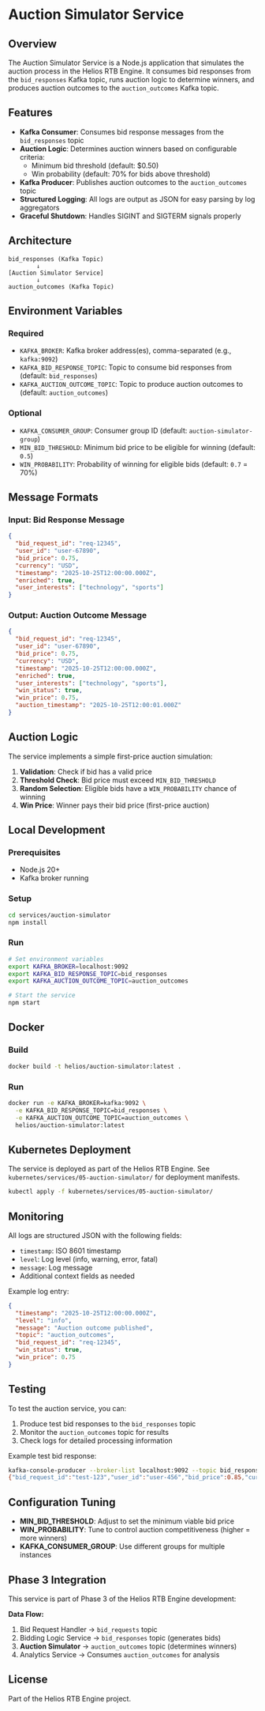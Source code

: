 # Auction Simulator Service

## Overview

The Auction Simulator Service is a Node.js application that simulates the auction process in the Helios RTB Engine. It consumes bid responses from the `bid_responses` Kafka topic, runs auction logic to determine winners, and produces auction outcomes to the `auction_outcomes` Kafka topic.

## Features

- **Kafka Consumer**: Consumes bid response messages from the `bid_responses` topic
- **Auction Logic**: Determines auction winners based on configurable criteria:
  - Minimum bid threshold (default: $0.50)
  - Win probability (default: 70% for bids above threshold)
- **Kafka Producer**: Publishes auction outcomes to the `auction_outcomes` topic
- **Structured Logging**: All logs are output as JSON for easy parsing by log aggregators
- **Graceful Shutdown**: Handles SIGINT and SIGTERM signals properly

## Architecture

```
bid_responses (Kafka Topic)
        ↓
[Auction Simulator Service]
        ↓
auction_outcomes (Kafka Topic)
```

## Environment Variables

### Required
- `KAFKA_BROKER`: Kafka broker address(es), comma-separated (e.g., `kafka:9092`)
- `KAFKA_BID_RESPONSE_TOPIC`: Topic to consume bid responses from (default: `bid_responses`)
- `KAFKA_AUCTION_OUTCOME_TOPIC`: Topic to produce auction outcomes to (default: `auction_outcomes`)

### Optional
- `KAFKA_CONSUMER_GROUP`: Consumer group ID (default: `auction-simulator-group`)
- `MIN_BID_THRESHOLD`: Minimum bid price to be eligible for winning (default: `0.5`)
- `WIN_PROBABILITY`: Probability of winning for eligible bids (default: `0.7` = 70%)

## Message Formats

### Input: Bid Response Message
```json
{
  "bid_request_id": "req-12345",
  "user_id": "user-67890",
  "bid_price": 0.75,
  "currency": "USD",
  "timestamp": "2025-10-25T12:00:00.000Z",
  "enriched": true,
  "user_interests": ["technology", "sports"]
}
```

### Output: Auction Outcome Message
```json
{
  "bid_request_id": "req-12345",
  "user_id": "user-67890",
  "bid_price": 0.75,
  "currency": "USD",
  "timestamp": "2025-10-25T12:00:00.000Z",
  "enriched": true,
  "user_interests": ["technology", "sports"],
  "win_status": true,
  "win_price": 0.75,
  "auction_timestamp": "2025-10-25T12:00:01.000Z"
}
```

## Auction Logic

The service implements a simple first-price auction simulation:

1. **Validation**: Check if bid has a valid price
2. **Threshold Check**: Bid price must exceed `MIN_BID_THRESHOLD`
3. **Random Selection**: Eligible bids have a `WIN_PROBABILITY` chance of winning
4. **Win Price**: Winner pays their bid price (first-price auction)

## Local Development

### Prerequisites
- Node.js 20+
- Kafka broker running

### Setup
```bash
cd services/auction-simulator
npm install
```

### Run
```bash
# Set environment variables
export KAFKA_BROKER=localhost:9092
export KAFKA_BID_RESPONSE_TOPIC=bid_responses
export KAFKA_AUCTION_OUTCOME_TOPIC=auction_outcomes

# Start the service
npm start
```

## Docker

### Build
```bash
docker build -t helios/auction-simulator:latest .
```

### Run
```bash
docker run -e KAFKA_BROKER=kafka:9092 \
  -e KAFKA_BID_RESPONSE_TOPIC=bid_responses \
  -e KAFKA_AUCTION_OUTCOME_TOPIC=auction_outcomes \
  helios/auction-simulator:latest
```

## Kubernetes Deployment

The service is deployed as part of the Helios RTB Engine. See `kubernetes/services/05-auction-simulator/` for deployment manifests.

```bash
kubectl apply -f kubernetes/services/05-auction-simulator/
```

## Monitoring

All logs are structured JSON with the following fields:
- `timestamp`: ISO 8601 timestamp
- `level`: Log level (info, warning, error, fatal)
- `message`: Log message
- Additional context fields as needed

Example log entry:
```json
{
  "timestamp": "2025-10-25T12:00:00.000Z",
  "level": "info",
  "message": "Auction outcome published",
  "topic": "auction_outcomes",
  "bid_request_id": "req-12345",
  "win_status": true,
  "win_price": 0.75
}
```

## Testing

To test the auction service, you can:

1. Produce test bid responses to the `bid_responses` topic
2. Monitor the `auction_outcomes` topic for results
3. Check logs for detailed processing information

Example test bid response:
```bash
kafka-console-producer --broker-list localhost:9092 --topic bid_responses
{"bid_request_id":"test-123","user_id":"user-456","bid_price":0.85,"currency":"USD","timestamp":"2025-10-25T12:00:00.000Z"}
```

## Configuration Tuning

- **MIN_BID_THRESHOLD**: Adjust to set the minimum viable bid price
- **WIN_PROBABILITY**: Tune to control auction competitiveness (higher = more winners)
- **KAFKA_CONSUMER_GROUP**: Use different groups for multiple instances

## Phase 3 Integration

This service is part of Phase 3 of the Helios RTB Engine development:

**Data Flow:**
1. Bid Request Handler → `bid_requests` topic
2. Bidding Logic Service → `bid_responses` topic (generates bids)
3. **Auction Simulator** → `auction_outcomes` topic (determines winners)
4. Analytics Service → Consumes `auction_outcomes` for analysis

## License

Part of the Helios RTB Engine project.
